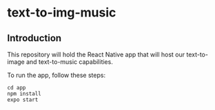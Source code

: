 # text-to-img-music

## Introduction

This repository will hold the React Native app that will host our text-to-image and text-to-music capabilities.

To run the app, follow these steps:

```
cd app
npm install
expo start
```
